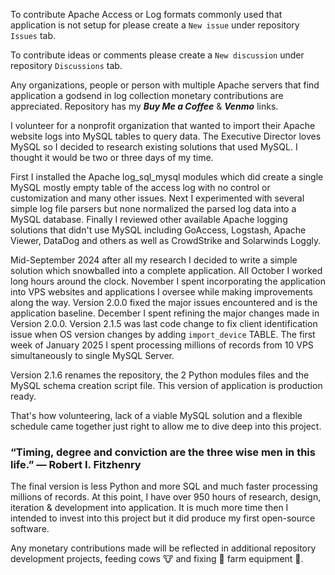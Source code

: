 To contribute Apache Access or Log formats commonly used that application is not setup for please create a `New issue` under repository `Issues` tab.

To contribute ideas or comments please create a `New discussion` under repository `Discussions` tab.

Any organizations, people or person with multiple Apache servers that find application a godsend in log collection monetary contributions are appreciated. Repository has my ***Buy Me a Coffee*** & ***Venmo*** links.

I volunteer for a nonprofit organization that wanted to import their Apache website logs into MySQL tables to query data. The Executive Director loves MySQL so I decided to research existing solutions that used MySQL. I thought it would be two or three days of my time. 

First I installed the Apache log_sql_mysql modules which did create a single MySQL mostly empty table of the access log with no control or customization and many other issues. Next I experimented with several simple log file parsers but none normalized the parsed log data into a MySQL database. Finally I reviewed other available Apache logging solutions that didn't use MySQL including GoAccess, Logstash, Apache Viewer, DataDog and others as well as CrowdStrike and Solarwinds Loggly.

Mid-September 2024 after all my research I decided to write a simple solution which snowballed into a complete application. All October I worked long hours around the clock. November I spent incorporating the application into VPS websites and applications I oversee while making improvements along the way. Version 2.0.0 fixed the major issues encountered and is the application baseline. December I spent refining the major changes made in Version 2.0.0. Version 2.1.5 was last code change to fix client identification issue when OS version changes by adding `import_device` TABLE. The first week of January 2025 I spent processing millions of records from 10 VPS simultaneously to single MySQL Server.

Version 2.1.6 renames the repository, the 2 Python modules files and the MySQL schema creation script file. This version of application is production ready.

That's how volunteering, lack of a viable MySQL solution and a flexible schedule came together just right to allow me to dive deep into this project.

### “Timing, degree and conviction are the three wise men in this life.” — Robert I. Fitzhenry

The final version is less Python and more SQL and much faster processing millions of records. At this point, I have over 950 hours of research, design, iteration & development into application. It is much more time then I intended to invest into this project but it did produce my first open-source software.

Any monetary contributions made will be reflected in additional repository development projects, feeding cows :cow: and fixing :wrench: farm equipment :tractor:.